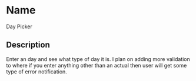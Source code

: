 # Name

Day Picker

## Description

Enter an day and see what type of day it is. I plan on adding more validation to where if you enter anything other than an actual then user will get some type of error notification.  